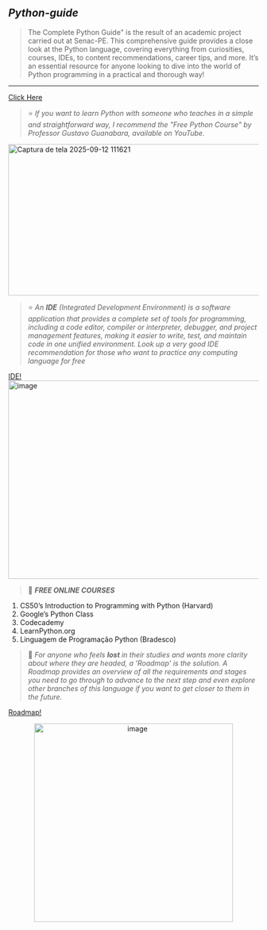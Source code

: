 ## *Python-guide*
>The Complete Python Guide" is the result of an academic project carried out at Senac-PE.
>This comprehensive guide provides a close look at the Python language, covering everything from curiosities, courses, IDEs, to content recommendations, career tips, and more. It’s an essential resource for anyone looking to dive into the world of Python programming in a practical and thorough way!
---

[Click Here](https://youtu.be/S9uPNppGsGo?si=gkFou8unBpQ-o-4a)

>:star: *If you want to learn Python with someone who teaches in a simple and straightforward way, I recommend the "Free Python Course" by Professor Gustavo Guanabara, available on YouTube.*
<img width="899" height="305" alt="Captura de tela 2025-09-12 111621" src="https://github.com/user-attachments/assets/ce01f44b-60cd-4884-bb0a-9cf5f9ecbae7" /> 


>:star: *An **IDE** (Integrated Development Environment) is a software application that provides a complete set of tools for programming, including a code editor, compiler or interpreter, debugger, and project management features, making it easier to write, test, and maintain code in one unified environment. Look up a very good IDE recommendation for those who want to practice any computing language for free*

[IDE!](https://www.online-ide.com/)
<img width="800" height="400" alt="image" src="https://github.com/user-attachments/assets/2d2ab4bf-d4fa-4552-9d0a-1006385e6d3b" />

>🏁 **_FREE ONLINE COURSES_**
1. CS50’s Introduction to Programming with Python (Harvard)
2. Google’s Python Class
3. Codecademy
4. LearnPython.org
5. Linguagem de Programação Python (Bradesco)


>🚀 *For anyone who feels **lost** in their studies and wants more clarity about where they are headed, a 'Roadmap' is the solution. A Roadmap provides an overview of all the requirements and stages you need to go through to advance to the next step and even explore other branches of this language if you want to get closer to them in the future.*

[Roadmap!](https://roadmap.sh/python)
<p align="center"> <img width="400" height="400" alt="image" src="https://github.com/user-attachments/assets/d0ab508c-d37b-44f8-9d55-5106a9dfb288" />







